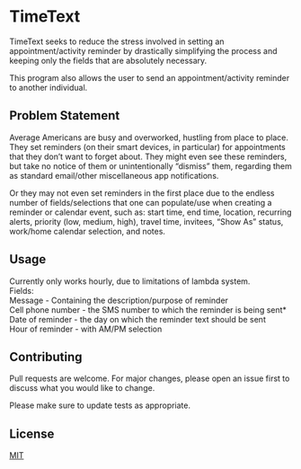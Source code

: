 

# TimeText

TimeText seeks to reduce the stress involved in setting an appointment/activity reminder by drastically simplifying the process and keeping only the fields that are absolutely necessary.

This program also allows the user to send an appointment/activity reminder to another individual.

## Problem Statement

Average Americans are busy and overworked, hustling from place to place. They set reminders (on their smart devices, in particular) for appointments that they don’t want to forget about. They might even see these reminders, but take no notice of them or unintentionally “dismiss” them, regarding them as standard email/other miscellaneous app notifications. 

Or they may not even set reminders in the first place due to the endless number of fields/selections that one can populate/use when creating a reminder or calendar event, such as: 
start time, end time, location, recurring alerts, priority (low, medium, high), travel time, invitees, “Show As” status, work/home calendar selection, and notes.


## Usage  

Currently only works hourly, due to limitations of lambda system.  
Fields:  
Message - Containing the description/purpose of reminder  
Cell phone number - the SMS number to which the reminder is being sent*  
Date of reminder - the day on which the reminder text should be sent  
Hour of reminder - with AM/PM selection  


## Contributing
Pull requests are welcome. For major changes, please open an issue first to discuss what you would like to change.

Please make sure to update tests as appropriate.

## License
[MIT](https://choosealicense.com/licenses/mit/)
